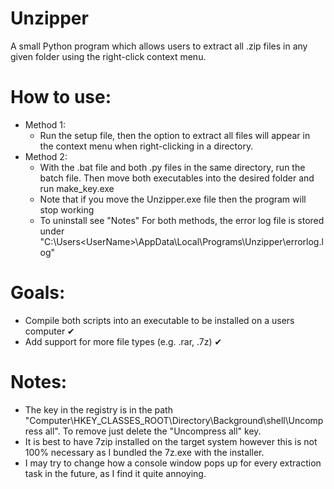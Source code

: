 # Unzipper

A small Python program which allows users to extract all .zip files in any given folder using the right-click context menu.

# How to use:
  - Method 1:
    - Run the setup file, then the option to extract all files will appear in the context menu when right-clicking in a directory.
  - Method 2:
    - With the .bat file and both .py files in the same directory, run the batch file. Then move both executables into the desired folder and run make_key.exe
    - Note that if you move the Unzipper.exe file then the program will stop working
    - To uninstall see "Notes"
  For both methods, the error log file is stored under "C:\Users\<UserName>\AppData\Local\Programs\Unzipper\errorlog.log"


# Goals: 
  - Compile both scripts into an executable to be installed on a users computer ✔
  - Add support for more file types (e.g. .rar, .7z) ✔
 
# Notes:
  - The key in the registry is in the path "Computer\HKEY_CLASSES_ROOT\Directory\Background\shell\Uncompress all". To remove just delete the "Uncompress all" key.
  - It is best to have 7zip installed on the target system however this is not 100% necessary as I bundled the 7z.exe with the installer.
  - I may try to change how a console window pops up for every extraction task in the future, as I find it quite annoying.
